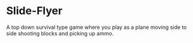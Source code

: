 # Slide-Flyer
A top down survival type game where you play as a plane moving side to side shooting blocks and picking up ammo.
